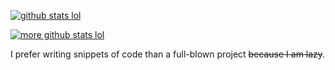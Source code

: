 [![github stats lol](https://github-readme-stats.vercel.app/api?username=takase1121)](https://github.com/takase1121)

[![more github stats lol](https://github-readme-stats.vercel.app/api/top-langs/?username=takase1121&layout=compact)](https://github.com/takase1121)

I prefer writing snippets of code than a full-blown project ~~because I am lazy~~.
